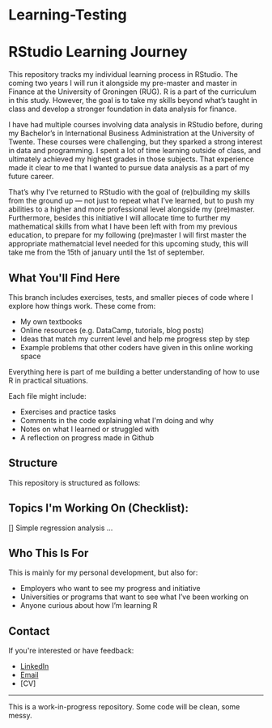 # Learning-Testing

# RStudio Learning Journey 

This repository tracks my individual learning process in RStudio. The coming two years I will run it alongside my pre-master and master in Finance at the University of Groningen (RUG). R is a part of the curriculum in this study. However, the goal is to take my skills beyond what’s taught in class and develop a stronger foundation in data analysis for finance.

I have had multiple courses involving data analysis in RStudio before, during my Bachelor’s in International Business Administration at the University of Twente. These courses were challenging, but they sparked a strong interest in data and programming. I spent a lot of time learning outside of class, and ultimately achieved my highest grades in those subjects. That experience made it clear to me that I wanted to pursue data analysis as a part of my future career.

That’s why I’ve returned to RStudio with the goal of (re)building my skills from the ground up — not just to repeat what I’ve learned, but to push my abilities to a higher and more professional level alongside my (pre)master. Furthermore, besides this initiative I will allocate time to further my mathematical skills from what I have been left with from my previous education, to prepare for my following (pre)master I will first master the appropriate mathematcial level needed for this upcoming study, this will take me from the 15th of january until the 1st of september.


## What You'll Find Here

This branch includes exercises, tests, and smaller pieces of code where I explore how things work. These come from:

- My own textbooks
- Online resources (e.g. DataCamp, tutorials, blog posts)
- Ideas that match my current level and help me progress step by step
- Example problems that other coders have given in this online working space

Everything here is part of me building a better understanding of how to use R in practical situations.

Each file might include:
- Exercises and practice tasks
- Comments in the code explaining what I'm doing and why
- Notes on what I learned or struggled with
- A reflection on progress made in Github

## Structure

This repository is structured as follows:


## Topics I'm Working On (Checklist):

[] Simple regression analysis
...

## Who This Is For

This is mainly for my personal development, but also for:

- Employers who want to see my progress and initiative
- Universities or programs that want to see what I’ve been working on
- Anyone curious about how I’m learning R

## Contact

If you're interested or have feedback:

- [LinkedIn](https://www.linkedin.com/in/nick-de-groote-19985b274/)
- [Email](nickdegroote@ziggo.nl)
- [CV] 

---

This is a work-in-progress repository. Some code will be clean, some messy.

